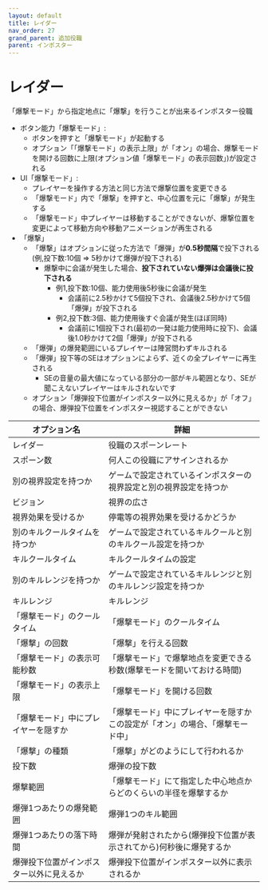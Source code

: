 ```yaml
---
layout: default
title: レイダー
nav_order: 27
grand_parent: 追加役職
parent: インポスター
---
```


# レイダー

「爆撃モード」から指定地点に「爆撃」を行うことが出来るインポスター役職

- ボタン能力「爆撃モード」:
  - ボタンを押すと「爆撃モード」が起動する
  - オプション「「爆撃モード」の表示上限」が「オン」の場合、爆撃モードを開ける回数に上限(オプション値「爆撃モード」の表示回数」)が設定される
- UI「爆撃モード」:
  - プレイヤーを操作する方法と同じ方法で爆撃位置を変更できる
  - 「爆撃モード」内で「爆撃」を押すと、中心位置を元に「爆撃」が発生する
  - 「爆撃モード」中プレイヤーは移動することができないが、爆撃位置を変更によって移動方向や移動アニメーションが再生される
- 「爆撃」
  - 「爆撃」はオプションに従った方法で「爆弾」が**0.5秒間隔**で投下される(例,投下数:10個 => 5秒かけて爆弾が投下される)
     - 爆撃中に会議が発生した場合、**投下されていない爆弾は会議後に投下される**
       - 例1,投下数:10個、能力使用後5秒後に会議が発生
         - 会議前に2.5秒かけて5個投下され、会議後2.5秒かけて5個「爆弾」が投下される
       - 例2,投下数:3個、能力使用後すぐ会議が発生(ほぼ同時)
         - 会議前に1個投下され(最初の一発は能力使用時に投下)、会議後1.0秒かけて2個「爆弾」が投下される
  - 「爆弾」の爆発範囲にいるプレイヤーは陣営問わずキルされる
  - 「爆弾」投下等のSEはオプションによらず、近くの全プレイヤーに再生される
     - SEの音量の最大値になっている部分の一部がキル範囲となり、SEが聞こえないプレイヤーはキルされないです
  - オプション「爆弾投下位置がインポスター以外に見えるか」が「オフ」の場合、爆弾投下位置をインポスター視認することができない


|  オプション名 |  詳細  |
| ---- | ---- |
|  レイダー  | 役職のスポーンレート |
|  スポーン数  | 何人この役職にアサインされるか |
|  別の視界設定を持つか  |  ゲームで設定されているインポスターの視界設定と別の視界設定を持つか  |
|  ビジョン  |  視界の広さ  |
|  視界効果を受けるか  |  停電等の視界効果を受けるかどうか  |
|  別のキルクールタイムを持つか  | ゲームで設定されているキルクールと別のキルクール設定を持つか |
|  キルクールタイム  |  キルクールタイムの設定  |
|  別のキルレンジを持つか  |  ゲームで設定されているキルレンジと別のキルレンジ設定を持つか  |
|  キルレンジ  |  キルレンジ  |
|  「爆撃モード」のクールタイム  |  「爆撃モード」のクールタイム  |
|  「爆撃」の回数  | 「爆撃」を行える回数  |
|  「爆撃モード」の表示可能秒数  | 「爆撃モード」で爆撃地点を変更できる秒数(爆撃モードを開いておける時間)  |
|  「爆撃モード」の表示上限  | 「爆撃モード」を開ける回数  |
|  「爆撃モード」中にプレイヤーを隠すか | 「爆撃モード」中にプレイヤーを隠すか<br>この設定が「オン」の場合、「爆撃モード中」  |
|  「爆撃」の種類  | 「爆撃」がどのようにして行われるか  |
|  投下数  | 爆弾の投下数 |
|  爆撃範囲  | 「爆撃モード」にて指定した中心地点からどのくらいの半径を爆撃するか |
|  爆弾1つあたりの爆発範囲  | 爆弾1つのキル範囲 |
|  爆弾1つあたりの落下時間  | 爆弾が発射されたから(爆弾投下位置が表示されてから)何秒後に爆発するか |
|  爆弾投下位置がインポスター以外に見えるか  | 爆弾投下位置がインポスター以外に表示されるか |